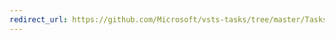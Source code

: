 ```yaml
---
redirect_url: https://github.com/Microsoft/vsts-tasks/tree/master/Tasks/AzureCloudPowerShellDeployment
---
```

